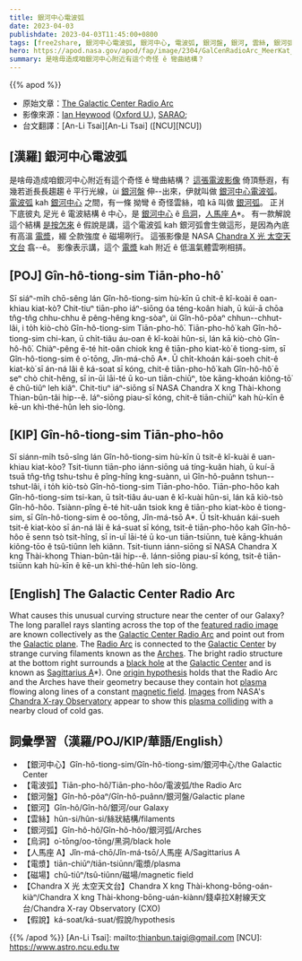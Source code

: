 ```yaml
---
title: 銀河中心電波弧
date: 2023-04-03
publishdate: 2023-04-03T11:45:00+0800
tags: [free2share, 銀河中心電波弧, 銀河中心, 電波弧, 銀河盤, 銀河, 雲絲, 銀河弧, 烏洞, 人馬座 A*, 電漿, 磁場, Chandra X 光 太空天文台]
hero: https://apod.nasa.gov/apod/fap/image/2304/GalCenRadioArc_MeerKat_1080.jpg
summary: 是啥毋造成咱銀河中心附近有這个奇怪 ê 彎曲結構？
---
```


{{% apod %}}

- 原始文章：[The Galactic Center Radio Arc](https://apod.nasa.gov/apod/ap230403.html)
- 影像來源：[Ian Heywood](https://www.physics.ox.ac.uk/our-people/Heywood) ([Oxford U.](https://www.physics.ox.ac.uk/)), [SARAO](https://www.sarao.ac.za/);
- 台文翻譯：[An-Li Tsai][An-Li Tsai] ([NCU][NCU])

## [漢羅] 銀河中心電波弧
是啥毋造成咱銀河中心附近有這个奇怪 ê 彎曲結構？
[這張電波影像][featured radio image] 倚頂懸遐，有幾若逝長長趨趨 ê 平行光線，ùi [銀河盤][Galactic plane] 伸--出來，伊就叫做 [銀河中心電波弧][Galactic Center Radio Arc]。
[電波弧][Radio Arc] kah [銀河中心][Galactic Center 1] 之間，有一條 拗彎 ê 奇怪雲絲，咱 kā 叫做 [銀河弧][Arches]。
正爿下底彼丸 足光 ê 電波結構 ê 中心，是 [銀河中心][Galactic Center 2] ê [烏洞][black hole]，[人馬座 A][Sagittarius A]*。
有一款解說這个結構 [是按怎來][origin hypothesis] ê 假說是講，這个電波弧 kah 銀河弧會生做這形，是因為內底有高溫 [電漿][plasma]，綴 仝款強度 ê 磁場咧行。
這張影像是 NASA [Chandra X 光 太空天文台][Chandra X-ray Observatory] 翕--ê。
影像表示講，這个 [電漿][plasma colliding] kah 附近 ê 低溫氣體雲咧相挵。

## [POJ] Gîn-hô-tiong-sim Tiān-pho-hô͘
Sī siáⁿ-mi̍h chō-sêng lán Gîn-hô-tiong-sim hù-kīn ū chit-ê kî-koài ê oan-khiau kiat-kò͘?
Chit-tiuⁿ tiān-pho iáⁿ-siōng óa téng-koân hiah, ū kúi-ā chōa tn̂g-tn̂g chhu-chhu ê pêng-hêng kng-sòaⁿ, ùi Gîn-hô-pôaⁿ chhun--chhut-lâi, i to̍h kiò-chò Gîn-hô-tiong-sim Tiān-pho-hô͘.
Tiān-pho-hô͘ kah Gîn-hô-tiong-sim chi-kan, ū chi̍t-tiâu áu-oan ê kî-koài hûn-si, lán kā kiò-chò Gîn-hô-hô͘.
Chiàⁿ-pêng ē-té hit-oân chiok kng ê tiān-pho kiat-kò͘ ê tiong-sim, sī Gîn-hô-tiong-sim ê o͘-tōng, Jîn-má-chō A*.
Ū chi̍t-khoán kái-soeh chit-ê kiat-kò͘ sī án-ná lâi ê ká-soat sī kóng, chit-ê tiān-pho-hô͘ kah Gîn-hô-hô͘ ē seⁿ chò chit-hêng, sī in-ūi lāi-té ū ko-un tiān-chiūⁿ, tòe kāng-khoán kiông-tō͘ ê chû-tiûⁿ leh kiâⁿ.
Chit-tiuⁿ iáⁿ-siōng sī NASA Chandra X kng Thài-khong Thian-bûn-tâi hip--ê.
Iáⁿ-siōng piau-sī kóng, chit-ê tiān-chiūⁿ kah hù-kīn ê kē-un khì-thé-hûn leh sio-lòng.

## [KIP] Gîn-hô-tiong-sim Tiān-pho-hôo
Sī siánn-mi̍h tsō-sîng lán Gîn-hô-tiong-sim hù-kīn ū tsit-ê kî-kuài ê uan-khiau kiat-kòo?
Tsit-tiunn tiān-pho iánn-siōng uá tíng-kuân hiah, ū kuí-ā tsuā tn̂g-tn̂g tshu-tshu ê pîng-hîng kng-suànn, uì Gîn-hô-puânn tshun--tshut-lâi, i to̍h kiò-tsò Gîn-hô-tiong-sim Tiān-pho-hôo.
Tiān-pho-hôo kah Gîn-hô-tiong-sim tsi-kan, ū tsi̍t-tiâu áu-uan ê kî-kuài hûn-si, lán kā kiò-tsò Gîn-hô-hôo.
Tsiànn-pîng ē-té hit-uân tsiok kng ê tiān-pho kiat-kòo ê tiong-sim, sī Gîn-hô-tiong-sim ê oo-tōng, Jîn-má-tsō A*.
Ū tsi̍t-khuán kái-sueh tsit-ê kiat-kòo sī án-ná lâi ê ká-suat sī kóng, tsit-ê tiān-pho-hôo kah Gîn-hô-hôo ē senn tsò tsit-hîng, sī in-uī lāi-té ū ko-un tiān-tsiūnn, tuè kāng-khuán kiông-tōo ê tsû-tiûnn leh kiânn.
Tsit-tiunn iánn-siōng sī NASA Chandra X kng Thài-khong Thian-bûn-tâi hip--ê.
Iánn-siōng piau-sī kóng, tsit-ê tiān-tsiūnn kah hù-kīn ê kē-un khì-thé-hûn leh sio-lòng.

## [English] The Galactic Center Radio Arc
What causes this unusual curving structure near the center of our Galaxy?
The long parallel rays slanting across the top of the [featured radio image][featured radio image] are known collectively as the [Galactic Center Radio Arc][Galactic Center Radio Arc] and point out from the [Galactic plane][Galactic plane].
The [Radio Arc][Radio Arc] is connected to the [Galactic Center][Galactic Center 1] by strange curving filaments known as the [Arches][Arches].
The bright radio structure at the bottom right surrounds a [black hole][black hole] at the [Galactic Center][Galactic Center 2] and is known as [Sagittarius A][Sagittarius A]*).
One [origin hypothesis][origin hypothesis] holds that the Radio Arc and the Arches have their geometry because they contain hot [plasma][plasma] flowing along lines of a constant [magnetic field][magnetic field].
[Images][Images] from NASA's [Chandra X-ray Observatory][Chandra X-ray Observatory] appear to show this [plasma colliding][plasma colliding] with a nearby cloud of cold gas.

## 詞彙學習（漢羅/POJ/KIP/華語/English）
- 【銀河中心】Gîn-hô-tiong-sim/Gîn-hô-tiong-sim/銀河中心/the Galactic Center
- 【電波弧】Tiān-pho-hô͘/Tiān-pho-hôo/電波弧/the Radio Arc
- 【銀河盤】Gîn-hô-pôaⁿ/Gîn-hô-puânn/銀河盤/Galactic plane
- 【銀河】Gîn-hô/Gîn-hô/銀河/our Galaxy
- 【雲絲】hûn-si/hûn-si/絲狀結構/filaments
- 【銀河弧】Gîn-hô-hô͘/Gîn-hô-hôo/銀河弧/Arches
- 【烏洞】o͘-tōng/oo-tōng/黑洞/black hole
- 【人馬座 A】Jîn-má-chō/Jîn-má-tsō/人馬座 A/Sagittarius A
- 【電漿】tiān-chiūⁿ/tiān-tsiūnn/電漿/plasma
- 【磁場】chû-tiûⁿ/tsû-tiûnn/磁場/magnetic field
- 【Chandra X 光 太空天文台】Chandra X kng Thài-khong-bōng-oán-kiàⁿ/Chandra X kng Thài-khong-bōng-uán-kiànn/錢卓拉X射線天文台/Chandra X-ray Observatory (CXO)
- 【假說】ká-soat/ká-suat/假說/hypothesis


{{% /apod %}}
[An-Li Tsai]: mailto:thianbun.taigi@gmail.com
[NCU]: https://www.astro.ncu.edu.tw

[copyright]: https://apod.nasa.gov/apod/fap/lib/about_apod.html#srapply
[License]: https://creativecommons.org/licenses/by/2.0/


[featured radio image]:https://www.sarao.ac.za/media-releases/new-meerkat-radio-image-reveals-complex-heart-of-the-milky-way/
[Galactic Center Radio Arc]:https://adsabs.harvard.edu/cgi-bin/nph-iarticle_query?bibcode=1989ApJ...343..177L
[Galactic plane]:https://apod.nasa.gov/apod/ap011020.html
[Radio Arc]:https://www.cambridge.org/core/journals/proceedings-of-the-international-astronomical-union/article/nature-and-origin-of-the-galactic-center-radio-arc-a-vla-faraday-study/E2AE6A7AFF74FAC6DE0ACA782C2238AD
[Galactic Center 1]:https://apod.nasa.gov/apod/ap220202.html
[Arches]:https://apod.nasa.gov/apod/ap010614.html
[black hole]:https://apod.nasa.gov/apod/ap220513.html
[Galactic Center 2]:https://apod.nasa.gov/apod/ap180729.html
[Sagittarius A]:https://en.wikipedia.org/wiki/Sagittarius_A*
[origin hypothesis]:https://ui.adsabs.harvard.edu/abs/1994ApJ...424L..91S/abstract
[plasma]:http://www.plasmas.org/what-are-plasmas.htm
[magnetic field]:https://en.wikipedia.org/wiki/Magnetic_field
[Images]:http://chandra.harvard.edu/photo/2002/gradioarc/index.html
[Chandra X-ray Observatory]:https://www.nasa.gov/mission_pages/chandra/main/index.html
[plasma colliding]:http://adsabs.harvard.edu/cgi-bin/nph-bib_query?bibcode=2001AAS...19910902Y
